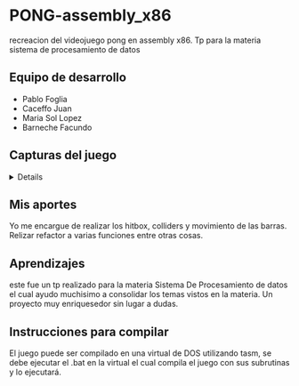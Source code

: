 # PONG-assembly_x86
recreacion del videojuego pong en assembly x86. Tp para la materia sistema de procesamiento de datos

## Equipo de desarrollo

- Pablo Foglia
- Caceffo Juan
- Maria Sol Lopez
- Barneche Facundo

## Capturas del juego 
<details>
	<img src = https://github.com/JuanCaceffo/PONG-assembly_x86/blob/main/images-readme/menu.png/>
	<img src = https://github.com/JuanCaceffo/PONG-assembly_x86/blob/main/images-readme/game.png/>
	<img src = https://github.com/JuanCaceffo/PONG-assembly_x86/blob/main/images-readme/point.png/>
</details>

## Mis aportes
Yo me encargue de realizar los hitbox, colliders y movimiento de las barras. Relizar refactor a varias funciones entre otras cosas.

## Aprendizajes 
este fue un tp realizado para la materia Sistema De Procesamiento de datos el cual ayudo muchisimo a consolidar los temas vistos en la materia. Un proyecto muy enriquesedor sin lugar a dudas. 

## Instrucciones para compilar
El juego puede ser compilado en una virtual de DOS utilizando tasm,
se debe ejecutar el .bat en la virtual el cual compila el juego con sus subrutinas y lo ejecutará. 
